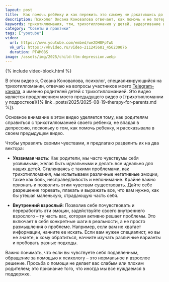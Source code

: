 ```yaml
---
layout: post
title:  Как помочь ребёнку и как пережить это самому не докатившись до депрессии?
description: Психолог Оксана Коновалова отвечает, как помочь и не потерять себя, когда у ребенка трихотилломания
keywords: трихотилломания, ттм, трихотилломания у детей, выдергивание волос, детский психолог, психотерапия, роль родителей, семейная терапия, Оксана Коновалова
category: "Советы и практики"
tags: ["youtube"]
video:
  url: https://www.youtube.com/embed/we2DH8FpTwU
  vk_url: https://vkvideo.ru/video-211245681_456239076
  duration: PT4M08S
image: /assets/img/2025/child-ttm-depression.webp
---
```


{% include video-block.html %}

В этом видео я, Оксана Коновалова, психолог, специализирующийся на трихотилломании, отвечаю на вопросы участников моего <a href="https://t.me/ttm_help_ru" rel="nofollow" target="_blank">Telegram-канала</a>, а именно родителей детей с трихотилломанией. 
Это видео является продолжением моего предыдущего видео о [трихотилломании у подростков]({% link _posts/2025/2025-08-19-therapy-for-parents.md %}).

Основное внимание в этом видео уделяется тому, как родителям справиться с трихотилломанией своего ребенка, 
не впадая в депрессию, поскольку о том, как помочь ребенку, я рассказывала в своем предыдущем видео.

Чтобы управлять своими чувствами, я предлагаю разделить их на два вектора:

- **Уязвимая часть**: Как родители, мы часто чувствумы себя уязвимыми, желая быть идеальными и делать все идеально для наших детей. Сталкиваясь с такими проблемами, как трихотилломания, мы испытываем различные негативные эмоции, такие как боль, несправедливость и непонимание. Крайне важно признать и позволить этим чувствам существовать. Дайте себе разрешение горевать, плакать и выражать все, что вам нужно, как бы утешая маленькую, страдающую часть себя.

- **Внутренний взрослый**: Позволив себе почувствовать и переработать эти эмоции, задействуйте своего внутреннего взрослого – ту часть вас, которая активно решает проблемы. Это включает в себя конкретные шаги в реальности, а не просто размышления о проблеме. Например, если вам не хватает информации, начните ее искать. Если вам нужен специалист, но вы не знаете, к кому обратиться, начните изучать различные варианты и пробовать разные подходы.

Важно понимать, что если вы чувствуете себя подавленным, обращение за помощью к психологу – это нормальное и взрослое решение. 
Просьба о помощи не делает вас слабым или плохим родителем; это признание того, что иногда мы все нуждаемся в поддержке.